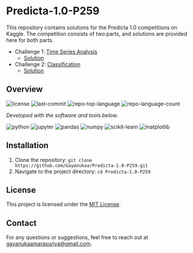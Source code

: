 # Predicta-1.0-P259


This repository contains solutions for the Predicta 1.0 competitions on Kaggle. The competition consists of two parts, and solutions are provided here for both parts.

- Challenge 1: [Time Series Analysis](https://www.kaggle.com/competitions/predicta-1-0-predict-the-unpredictable)
  - [Solution](https://github.com/Gayanukaa/Predicta-1.0-P259/tree/main/time_series)
- Challenge 2: [Classification](https://www.kaggle.com/competitions/predicta-1-0-predict-the-unpredictable-part-2)
  - [Solution](https://github.com/Gayanukaa/Predicta-1.0-P259/tree/main/classification)
  
## Overview

<p>
 <img src="https://img.shields.io/github/license/Gayanukaa/Predicta-1.0-P259?style=flat&color=0080ff" alt="license">
 <img src="https://img.shields.io/github/last-commit/Gayanukaa/Predicta-1.0-P259?style=flat&logo=git&logoColor=white&color=0080ff" alt="last-commit">
 <img src="https://img.shields.io/github/languages/top/Gayanukaa/Predicta-1.0-P259?style=flat&color=0080ff" alt="repo-top-language">
 <img src="https://img.shields.io/github/languages/count/Gayanukaa/Predicta-1.0-P259?style=flat&color=0080ff" alt="repo-language-count">
</p>

<p>
  <em>Developed with the software and tools below.</em>
</p>
<p>
 <img src="https://img.shields.io/badge/python-%233776AB.svg?style=flat&logo=python&logoColor=white" alt="python">
 <img src="https://img.shields.io/badge/jupyter-%23F37626.svg?style=flat&logo=jupyter&logoColor=white" alt="jupyter">
 <img src="https://img.shields.io/badge/pandas-%23150458.svg?style=flat&logo=pandas&logoColor=white" alt="pandas">
 <img src="https://img.shields.io/badge/numpy-%23013243.svg?style=flat&logo=numpy&logoColor=white" alt="numpy">
 <img src="https://img.shields.io/badge/sklearn-%23F7931E.svg?style=flat&logo=scikit-learn&logoColor=white" alt="scikit-learn">
 <img src="https://img.shields.io/badge/matplotlib-%23ffffff.svg?style=flat&logo=matplotlib&logoColor=black" alt="matplotlib">
</p>

## Installation

1. Clone the repository: `git clone https://github.com/Gayanukaa/Predicta-1.0-P259.git`
2. Navigate to the project directory: `cd Predicta-1.0-P259`

## License

This project is licensed under the [MIT License](https://choosealicense.com/licenses/mit/).

## Contact

For any questions or suggestions, feel free to reach out at [gayanukaamarasuriya@gmail.com](mailto:gayanukaamarasuriya@gmail.com).
